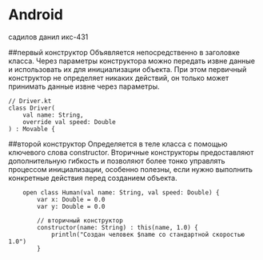 # Android
садилов данил икс-431


##первый конструктор 
Объявляется непосредственно в заголовке класса. Через параметры конструктора можно 
передать извне данные и использовать их для инициализации объекта. При этом первичный
конструктор не определяет никаких действий, он только может принимать данные извне
через параметры. 

```
// Driver.kt
class Driver(
    val name: String,
    override val speed: Double
) : Movable {
```


##второй конструктор 
Определяется в теле класса с помощью ключевого слова constructor.
Вторичные конструкторы предоставляют дополнительную гибкость и позволяют
более тонко управлять процессом инициализации, особенно полезны, если
нужно выполнить конкретные действия перед созданием объекта.

```
    open class Human(val name: String, val speed: Double) {
        var x: Double = 0.0
        var y: Double = 0.0

        // вторичный конструктор 
        constructor(name: String) : this(name, 1.0) {
            println("Создан человек $name со стандартной скоростью 1.0")
        }
```









